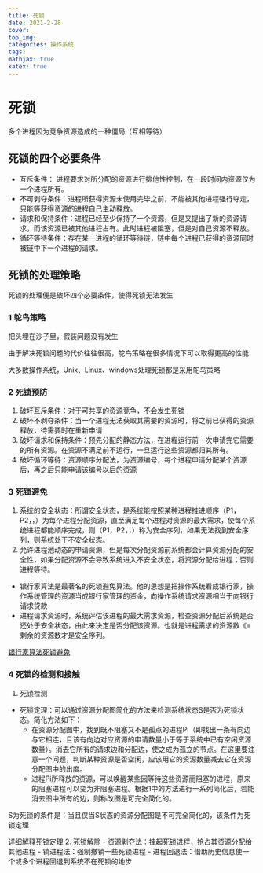 ```yaml
---
title: 死锁
date: 2021-2-28
cover:
top_img:
categories: 操作系统
tags: 
mathjax: true
katex: true
---
```

#  死锁

多个进程因为竞争资源造成的一种僵局（互相等待）

## 死锁的四个必要条件
- 互斥条件： 进程要求对所分配的资源进行排他性控制，在一段时间内资源仅为一个进程所有。
- 不可剥夺条件：进程所获得资源未使用完毕之前，不能被其他进程强行夺走，只能等获得资源的进程自己主动释放。
- 请求和保持条件：进程已经至少保持了一个资源，但是又提出了新的资源请求，而该资源已被其他进程占有。此时进程被阻塞，但是对自己资源不释放。
- 循环等待条件：存在某一进程的循环等待链，链中每个进程已获得的资源同时被链中下一个进程的请求。

## 死锁的处理策略

死锁的处理便是破坏四个必要条件，使得死锁无法发生

### 1 鸵鸟策略

把头埋在沙子里，假装问题没有发生

由于解决死锁问题的代价往往很高，鸵鸟策略在很多情况下可以取得更高的性能

大多数操作系统，Unix、Linux、windows处理死锁都是采用鸵鸟策略

### 2 死锁预防
1. 破坏互斥条件：对于可共享的资源竞争，不会发生死锁
2. 破坏不剥夺条件：当一个进程无法获取其需要的资源时，将之前已获得的资源释放，待需要时在重新申请
3. 破坏请求和保持条件：预先分配的静态方法，在进程运行前一次申请完它需要的所有资源。在资源不满足前不运行，一旦运行这些资源都归其所有。
4. 破坏循环等待：资源顺序分配法，为资源编号，每个进程申请分配某个资源后，再之后只能申请该编号以后的资源

### 3 死锁避免
1. 系统的安全状态：所谓安全状态，是系统能按照某种进程推进顺序（P1，P2，，）为每个进程分配资源，直至满足每个进程对资源的最大需求，使每个系统进程都能顺序完成，则（P1，P2，，）称为安全序列，如果无法找到安全序列，则系统处于不安全状态。
2. 允许进程池动态的申请资源，但是每次分配资源前系统都会计算资源分配的安全性，如果分配资源不会导致系统进入不安全状态，将资源分配给进程；否则进程等待。
- 银行家算法是最著名的死锁避免算法。他的思想是把操作系统看成银行家，操作系统管理的资源当成银行家管理的资金，向操作系统请求资源相当于向银行请求贷款 
- 进程请求资源时，系统评估该进程的最大需求资源，检查资源分配后系统是否还处于安全状态，由此来决定是否分配该资源。也就是进程需求的资源数《=剩余的资源数才是安全序列。

[银行家算法死锁避免](https://zhuanlan.zhihu.com/p/59533950)
### 4 死锁的检测和接触

1. 死锁检测
- 死锁定理：可以通过资源分配图简化的方法来检测系统状态S是否为死锁状态。简化方法如下：
    - 在资源分配图中，找到既不阻塞又不是孤点的进程Pi（即找出一条有向边与它相连，且该有向边对应资源的申请数量小于等于系统中已有空闲资源数量）。消去它所有的请求边和分配边，使之成为孤立的节点。在这里要注意一个问题，判断某种资源是否空闲，应该用它的资源数量减去它在资源分配图中的出度。
    - 进程Pi所释放的资源，可以唤醒某些因等待这些资源而阻塞的进程，原来的阻塞进程可以变为非阻塞进程。根据1中的方法进行一系列简化后，若能消去图中所有的边，则称改图是可完全简化的。

S为死锁的条件是：当且仅当S状态的资源分配图是不可完全简化的，该条件为死锁定理

[详细解释死锁定理](https://blog.csdn.net/u011240016/article/details/53305118)
2. 死锁解除
    - 资源剥夺法：挂起死锁进程，抢占其资源分配给其他进程
    - 销进程法：强制撤销一些死锁进程
    - 进程回退法：借助历史信息使一个或多个进程回退到系统不在死锁的地步